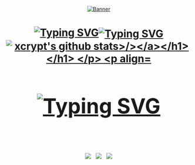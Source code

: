 <p align="center">
  <a href="https://ww.edionlee55.com"><img src=https://github.com/edisonlee55/edisonlee55/assets/161102342/50718296-51a5-4b99-9e05-564c0e01b869
 alt="Banner"></a>
</p>

<h1 align="center"> <a href=<a href="><img src="<a href="https://git.io/typing-svg"><img src="https://readme-typing-svg.herokuapp.com?font=Fira+Code&pause=1000&color=b87e14&random=false&width=435&lines=Hi+!+I'm+xcrxypt!" alt="Typing SVG"
<a href="https://git.io/typing-svg"><img src="https://readme-typing-svg.herokuapp.com?font=Fira+Code&pause=1500&color=b87e14&random=false&width=435&lines=Welcome+to+my+GitHub+profile+%3A)" alt="Typing SVG" 
<a align="center"><a href="https://github.com/xcrxypt"><img src="https://github-readme-stats.vercel.app/api?username=xcrxypt&show_icons=true&theme=vision-friendly-dark" alt="xcrypt's github stats>/></a></h1>
  </h1>
</p>

<p align="center">
<h1 align="center"><img src="https://readme-typing-svg.demolab.com?font=Fira+Code&duration=1&pause=10000&color=b87e14&random=false&width=435&lines=learning:" alt="Typing SVG"<a/></a>
  <p aling><img src=https://img.shields.io/badge/JavaScript-d58300?style=for-the-badge&logo=javascript&logoColor=white>
  <img src=https://img.shields.io/badge/HTML-d58300?style=for-the-badge&logo=html5&logoColor=white>
  <img src=https://img.shields.io/badge/CSS-d58300?&style=for-the-badge&logo=css3&logoColor=white
</h1>
</p>
